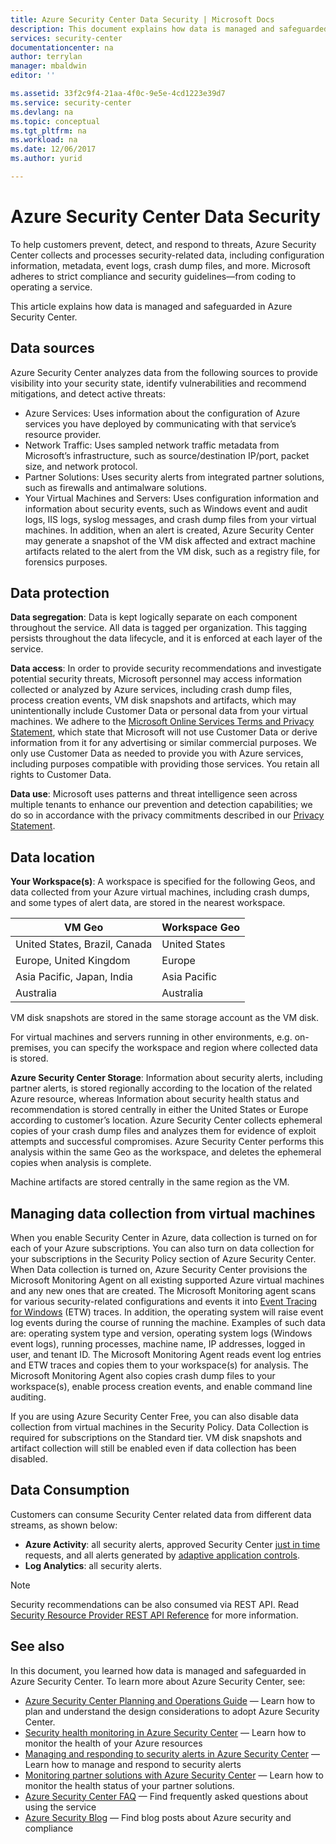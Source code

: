 ```yaml
---
title: Azure Security Center Data Security | Microsoft Docs
description: This document explains how data is managed and safeguarded in Azure Security Center.
services: security-center
documentationcenter: na
author: terrylan
manager: mbaldwin
editor: ''

ms.assetid: 33f2c9f4-21aa-4f0c-9e5e-4cd1223e39d7
ms.service: security-center
ms.devlang: na
ms.topic: conceptual
ms.tgt_pltfrm: na
ms.workload: na
ms.date: 12/06/2017
ms.author: yurid

---
```

# Azure Security Center Data Security
To help customers prevent, detect, and respond to threats, Azure Security Center collects and processes security-related data, including configuration information, metadata, event logs, crash dump files, and more. Microsoft adheres to strict compliance and security guidelines—from coding to operating a service.

This article explains how data is managed and safeguarded in Azure Security Center.

## Data sources
Azure Security Center analyzes data from the following sources to provide visibility into your security state, identify vulnerabilities and recommend mitigations, and detect active threats:

- Azure Services: Uses information about the configuration of Azure services you have deployed by communicating with that service’s resource provider.
- Network Traffic: Uses sampled network traffic metadata from Microsoft’s infrastructure, such as source/destination IP/port, packet size, and network protocol.
- Partner Solutions: Uses security alerts from integrated partner solutions, such as firewalls and antimalware solutions. 
- Your Virtual Machines and Servers: Uses configuration information and information about security events, such as Windows event and audit logs, IIS logs, syslog messages, and crash dump files from your virtual machines. In addition, when an alert is created, Azure Security Center may generate a snapshot of the VM disk affected and extract machine artifacts related to the alert from the VM disk, such as a registry file, for forensics purposes.


## Data protection
**Data segregation**: Data is kept logically separate on each component throughout the service. All data is tagged per organization. This tagging persists throughout the data lifecycle, and it is enforced at each layer of the service.

**Data access**: In order to provide security recommendations and investigate potential security threats, Microsoft personnel may access information collected or analyzed by Azure services, including crash dump files, process creation events, VM disk snapshots and artifacts, which may unintentionally include Customer Data or personal data from your virtual machines. We adhere to the [Microsoft Online Services Terms and Privacy Statement](http://www.microsoftvolumelicensing.com/DocumentSearch.aspx?Mode=3&DocumentTypeId=31), which state that Microsoft will not use Customer Data or derive information from it for any advertising or similar commercial purposes. We only use Customer Data as needed to provide you with Azure services, including purposes compatible with providing those services. You retain all rights to Customer Data.

**Data use**: Microsoft uses patterns and threat intelligence seen across multiple tenants to enhance our prevention and detection capabilities; we do so in accordance with the privacy commitments described in our [Privacy Statement](https://www.microsoft.com/privacystatement/en-us/OnlineServices/Default.aspx).

## Data location

**Your Workspace(s)**: A workspace is specified for the following Geos, and data collected from your Azure virtual machines, including crash dumps, and some types of alert data, are stored in the nearest workspace. 

| VM Geo                        | Workspace Geo |
|-------------------------------|---------------|
| United States, Brazil, Canada | United States |
| Europe, United Kingdom        | Europe        |
| Asia Pacific, Japan, India    | Asia Pacific  |
| Australia                     | Australia     |

 
VM disk snapshots are stored in the same storage account as the VM disk.
 
For virtual machines and servers running in other environments, e.g. on-premises, you can specify the workspace and region where collected data is stored. 

**Azure Security Center Storage**: Information about security alerts, including partner alerts, is stored regionally according to the location of the related Azure resource, whereas Information about security health status and recommendation is stored centrally in either the United States or Europe according to customer’s location.
Azure Security Center collects ephemeral copies of your crash dump files and analyzes them for evidence of exploit attempts and successful compromises. Azure Security Center performs this analysis within the same Geo as the workspace, and deletes the ephemeral copies when analysis is complete.

Machine artifacts are stored centrally in the same region as the VM. 


## Managing data collection from virtual machines

When you enable Security Center in Azure, data collection is turned on for each of your Azure subscriptions. You can also turn on data collection for your subscriptions in the Security Policy section of Azure Security Center. When Data collection is turned on, Azure Security Center provisions the Microsoft Monitoring Agent on all existing supported Azure virtual machines and any new ones that are created. 
The Microsoft Monitoring agent scans for various security-related configurations and events it into [Event Tracing for Windows](https://msdn.microsoft.com/library/windows/desktop/bb968803.aspx) (ETW) traces. In addition, the operating system will raise event log events during the course of running the machine. Examples of such data are: operating system type and version, operating system logs (Windows event logs), running processes, machine name, IP addresses, logged in user, and tenant ID. The Microsoft Monitoring Agent reads event log entries and ETW traces and copies them to your workspace(s) for analysis. The Microsoft Monitoring Agent also copies crash dump files to your workspace(s), enable process creation events, and enable command line auditing.

If you are using Azure Security Center Free, you can also disable data collection from virtual machines in the Security Policy. Data Collection is required for subscriptions on the Standard tier. VM disk snapshots and artifact collection will still be enabled even if data collection has been disabled.

## Data Consumption

Customers can consume Security Center related data from different data streams, as shown below:

* **Azure Activity**: all security alerts, approved Security Center [just in time](https://docs.microsoft.com/azure/security-center/security-center-just-in-time) requests, and all alerts generated by [adaptive application controls](https://docs.microsoft.com/azure/security-center/security-center-adaptive-application).
* **Log Analytics**: all security alerts.


> [!NOTE]
> Security recommendations can be also consumed via REST API. Read [Security Resource Provider REST API Reference](https://msdn.microsoft.com/library/mt704034(Azure.100).aspx) for more information. 

## See also
In this document, you learned how data is managed and safeguarded in Azure Security Center. To learn more about Azure Security Center, see:

* [Azure Security Center Planning and Operations Guide](security-center-planning-and-operations-guide.md) — Learn how to plan and understand the design considerations to adopt Azure Security Center.
* [Security health monitoring in Azure Security Center](security-center-monitoring.md) — Learn how to monitor the health of your Azure resources
* [Managing and responding to security alerts in Azure Security Center](security-center-managing-and-responding-alerts.md) — Learn how to manage and respond to security alerts
* [Monitoring partner solutions with Azure Security Center](security-center-partner-solutions.md) — Learn how to monitor the health status of your partner solutions.
* [Azure Security Center FAQ](security-center-faq.md) — Find frequently asked questions about using the service
* [Azure Security Blog](http://blogs.msdn.com/b/azuresecurity/) — Find blog posts about Azure security and compliance
